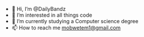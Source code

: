 - 👋 Hi, I’m @DailyBandz
- 👀 I’m interested in all things code
- 🌱 I’m currently studying a Computer science degree
- 📫 How to reach me mobwetem1@gmail.com

<!---
mmobwete/mmobwete is a ✨ special ✨ repository because its `README.md` (this file) appears on your GitHub profile.
You can click the Preview link to take a look at your changes.
--->

